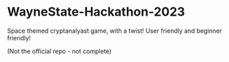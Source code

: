 # WayneState-Hackathon-2023
 Space themed cryptanalyast game, with a twist! User friendly and beginner friendly!
 
 (Not the official repo - not complete)
